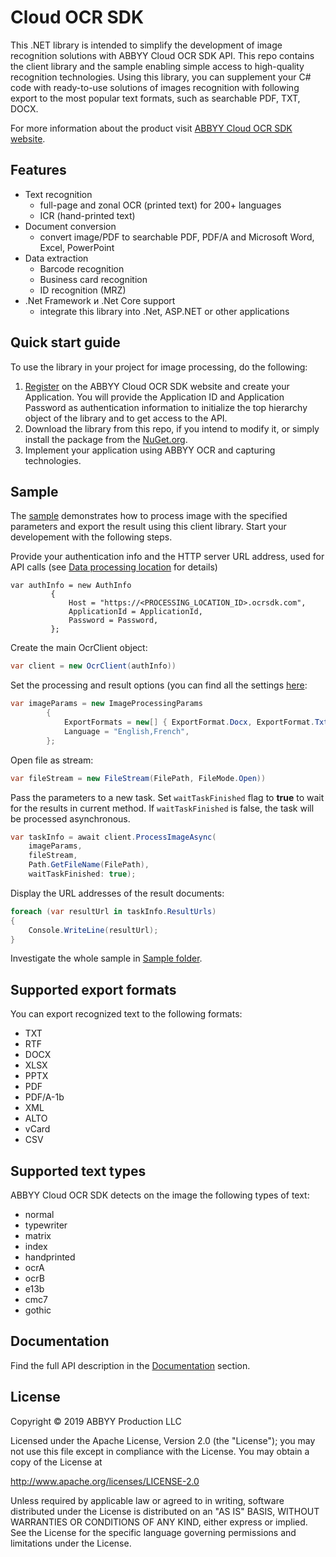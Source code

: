 # Cloud OCR SDK 

This .NET library is intended to simplify the development of image recognition solutions with ABBYY Cloud OCR SDK API. This repo contains the client library and the sample enabling simple access to high-quality recognition technologies.
Using this library, you can supplement your C# code with ready-to-use solutions of images recognition with following export to the most popular text formats, such as searchable PDF, TXT, DOCX.


For more information about the product visit [ABBYY Cloud OCR SDK website](https://www.ocrsdk.com/).

## Features

- Text recognition
  - full-page and zonal OCR (printed text) for 200+ languages
  - ICR (hand-printed text)
- Document conversion
  - convert image/PDF to searchable PDF, PDF/A and Microsoft Word, Excel, PowerPoint
- Data extraction
  - Barcode recognition 
  - Business card recognition
  - ID recognition (MRZ)
- .Net Framework и .Net Core support
  - integrate this library into .Net, ASP.NET or other applications



## Quick start guide

To use the library in your project for image processing, do the following:

1. [Register](https://cloud.ocrsdk.com/Account/Register) on the ABBYY Cloud OCR SDK website and create your Application. You will provide the Application ID and Application Password as authentication information to initialize the top hierarchy object of the library and to get access to the API.
2. Download the library from this repo, if you intend to modify it, or simply install the package from the [NuGet.org](https://www.nuget.org/packages/Abbyy.CloudSdk.V2.Client/).
3. Implement your application using ABBYY OCR and capturing technologies.

## Sample
The [sample](https://github.com/abbyysdk/ocrsdk.com/tree/master/dotNet/Abbyy.CloudSdk.V2.Client.Sample) demonstrates how to process image with the specified parameters and export the result using this client library. Start your developement with the following steps. 

Provide your authentication info and the HTTP server URL address, used for API calls (see [Data processing location](https://www.ocrsdk.com/documentation/specifications/data-processing-location/) for details)

```
var authInfo = new AuthInfo
         {
             Host = "https://<PROCESSING_LOCATION_ID>.ocrsdk.com",
             ApplicationId = ApplicationId,
             Password = Password,
         };
```

Create the main OcrClient object:

```cs
var client = new OcrClient(authInfo))
```

Set the processing and result options (you can find all the settings [here](https://www.ocrsdk.com/documentation/api-reference/process-image-method/):
```cs
var imageParams = new ImageProcessingParams
        {
            ExportFormats = new[] { ExportFormat.Docx, ExportFormat.Txt, },
            Language = "English,French",
        };
```

Open file as stream:
```cs
var fileStream = new FileStream(FilePath, FileMode.Open))
```

Pass the parameters to a new task. Set `waitTaskFinished` flag to **true** to wait for the results in current method. If `waitTaskFinished` is false, the task will be processed asynchronous.
```cs
var taskInfo = await client.ProcessImageAsync(
    imageParams,
    fileStream,
    Path.GetFileName(FilePath),
    waitTaskFinished: true);
```

Display the URL addresses of the result documents:
```cs
foreach (var resultUrl in taskInfo.ResultUrls)
{
    Console.WriteLine(resultUrl);
}
```

Investigate the whole sample in [Sample folder](Abbyy.CloudSdk.V2.Client.Sample).

## Supported export formats

You can export recognized text to the following formats:
- TXT
- RTF
- DOCX
- XLSX
- PPTX
- PDF
- PDF/A-1b
- XML
- ALTO
- vCard
- CSV


## Supported text types

ABBYY Cloud OCR SDK detects on the image the following types of text:
- normal
- typewriter
- matrix
- index
- handprinted
- ocrA
- ocrB
- e13b
- cmc7
- gothic



## Documentation
Find the full API description in the [Documentation](https://www.ocrsdk.com/documentation/) section.

## License
Copyright © 2019 ABBYY Production LLC

Licensed under the Apache License, Version 2.0 (the "License");
you may not use this file except in compliance with the License.
You may obtain a copy of the License at

http://www.apache.org/licenses/LICENSE-2.0

Unless required by applicable law or agreed to in writing, software
distributed under the License is distributed on an "AS IS" BASIS,
WITHOUT WARRANTIES OR CONDITIONS OF ANY KIND, either express or implied.
See the License for the specific language governing permissions and
limitations under the License.
